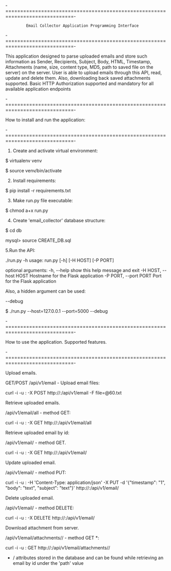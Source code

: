 -=============================================================================-

             Email Collector Application Programming Interface

-=============================================================================-

This application designed to parse uploaded emails and store such information as
Sender, Recipients, Subject, Body, HTML, Timestamp, Attachments (name, size,
content type, MD5, path to saved file on the server) on the server.
User is able to upload emails through this API, read, update and delete them.
Also, downloading back saved attachments supported.
Basic HTTP Authorization supported and mandatory for all available application
endpoints

-=============================================================================-

How to install and run the application:

-=============================================================================-

1. Create and activate virtual environment:

$ virtualenv venv

$ source venv/bin/activate

2. Install requirements:

$ pip install -r requirements.txt

3. Make run.py file executable:

$ chmod a+x run.py

4. Create 'email_collector' database structure:

$ cd db

mysql> source CREATE_DB.sql

5.Run the API:

./run.py -h
usage: run.py [-h] [-H HOST] [-P PORT]

optional arguments:
  -h, --help            show this help message and exit
  -H HOST, --host HOST  Hostname for the Flask application
  -P PORT, --port PORT  Port for the Flask application


Also, a hidden argument can be used:

--debug

$ ./run.py --host=127.0.0.1 --port=5000 --debug


-=============================================================================-

How to use the application. Supported features.

-=============================================================================-

Upload emails.

GET/POST /api/v1/email - Upload email files:

curl -i -u <login>:<pass> -X POST http://<host>:<port>/api/v1/email -F file=@60.txt


Retrieve uploaded emails.

/api/v1/email/all - method GET:

curl -i -u <login>:<pass> -X GET http://<host>:<port>/api/v1/email/all


Retrieve uploaded email by id:

/api/v1/email/<id> - method GET.

curl -i -u <login>:<pass> -X GET http://<host>:<port>/api/v1/email/<id>


Update uploaded email.

/api/v1/email/<id> - method PUT:

curl -i -u <login>:<pass> -H 'Content-Type: application/json' -X PUT -d '{"timestamp": "1", "body": "text", "subject": "text"}' http://<host>:<port>/api/v1/email/<id>


Delete uploaded email.

/api/v1/email/<id> - method DELETE:

curl -i -u <login>:<pass> -X DELETE http://<host>:<port>/api/v1/email/<id>


Download attachment from server.

/api/v1/email/attachments/<directory>/<filename> - method GET *:

curl -i -u <login>:<pass> GET http://<host>:<port>/api/v1/email/attachments/<directory>/<filename>

* <directory>/<filename> attributes stored in the database and can be found while retrieving an email by id under the 'path' value